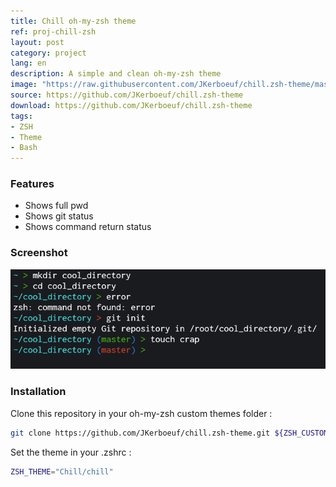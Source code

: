 ```yaml
---
title: Chill oh-my-zsh theme
ref: proj-chill-zsh
layout: post
category: project
lang: en
description: A simple and clean oh-my-zsh theme
image: "https://raw.githubusercontent.com/JKerboeuf/chill.zsh-theme/master/chill-thumb.png"
source: https://github.com/JKerboeuf/chill.zsh-theme
download: https://github.com/JKerboeuf/chill.zsh-theme
tags:
- ZSH
- Theme
- Bash
---
```


### Features

- Shows full pwd
- Shows git status
- Shows command return status

### Screenshot

![chill theme](https://raw.githubusercontent.com/JKerboeuf/chill.zsh-theme/master/chill.png)

### Installation

Clone this repository in your oh-my-zsh custom themes folder :

```bash
git clone https://github.com/JKerboeuf/chill.zsh-theme.git ${ZSH_CUSTOM}/themes/Chill
```

Set the theme in your .zshrc :

```bash
ZSH_THEME="Chill/chill"
```
